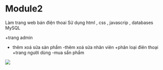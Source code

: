 # Module2
Làm trang web bán điện thoai
Sử dụng html , css , javascrip , databases MySQL 

+trang admin
- thêm xoá sửa sản phẩm 
-thêm xoá sửa nhân viên
+phân loại điên thoại
+trang người dùng
-mua sẩn phẩm



<img src="caseStudy2/img/ảnh.png">
